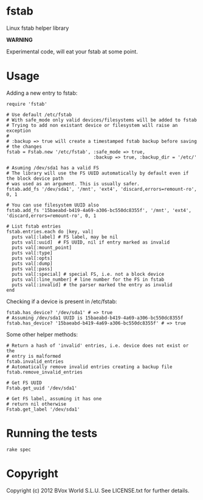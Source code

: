 # fstab

Linux fstab helper library

**WARNING**

Experimental code, will eat your fstab at some point.

# Usage

Adding a new entry to fstab:

    require 'fstab'

    # Use default /etc/fstab
    # With safe_mode only valid devices/filesystems will be added to fstab
    # Trying to add non existant device or filesystem will raise an exception
    #
    # :backup => true will create a timestamped fstab backup before saving
    # the changes
    fstab = Fstab.new '/etc/fstab', :safe_mode => true, 
                                    :backup => true, :backup_dir = '/etc/'
    
    # Asuming /dev/sda1 has a valid FS
    # The library will use the FS UUID automatically by default even if the block device path
    # was used as an argument. This is usually safer.
    fstab.add_fs '/dev/sda1', '/mnt', 'ext4', 'discard,errors=remount-ro', 0, 1

    # You can use filesystem UUID also
    fstab.add_fs '15baeabd-b419-4a69-a306-bc550dc8355f', '/mnt', 'ext4', 'discard,errors=remount-ro', 0, 1

    # List fstab entries
    fstab.entries.each do |key, val|
      puts val[:label] # FS label, may be nil
      puts val[:uuid]  # FS UUID, nil if entry marked as invalid
      puts val[:mount_point] 
      puts val[:type]
      puts val[:opts]
      puts val[:dump]
      puts val[:pass]
      puts val[:special] # special FS, i.e. not a block device
      puts val[:line_number] # line number for the FS in fstab
      puts val[:invalid] # the parser marked the entry as invalid 
    end

Checking if a device is present in /etc/fstab:

    fstab.has_device? '/dev/sda1' # => true
    # Assuming /dev/sda1 UUID is 15baeabd-b419-4a69-a306-bc550dc8355f
    fstab.has_device? '15baeabd-b419-4a69-a306-bc550dc8355f' # => true

Some other helper methods:

    # Return a hash of 'invalid' entries, i.e. device does not exist or the
    # entry is malformed
    fstab.invalid_entries
    # Automatically remove invalid entries creating a backup file
    fstab.remove_invalid_entries

    # Get FS UUID
    Fstab.get_uuid '/dev/sda1'

    # Get FS label, assuming it has one
    # return nil otherwise
    Fstab.get_label '/dev/sda1'

# Running the tests

    rake spec

# Copyright

Copyright (c) 2012 BVox World S.L.U. See LICENSE.txt for
further details.

